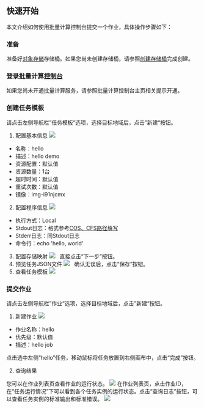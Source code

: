 ## 快速开始
本文介绍如何使用批量计算控制台提交一个作业，具体操作步骤如下：
### 准备
准备好[对象存储](https://cloud.tencent.com/document/product/436)存储桶。如果您尚未创建存储桶，请参照[创建存储桶](https://cloud.tencent.com/document/product/436/6232)完成创建。
### 登录批量计算[控制台](https://console.cloud.tencent.com/batch/task)
如果您尚未开通批量计算服务，请参照批量计算控制台主页相关提示开通。
### 创建任务模板
请点击左侧导航栏”任务模板“选项，选择目标地域后，点击”新建“按钮。
1. 配置基本信息
![](https://mc.qcloudimg.com/static/img/d12041618aeba32ecd52f61d84656e40/image.jpg)
* 名称：hello
* 描述：hello demo
* 资源配置：默认值
* 资源数量：1台
* 超时时间：默认值
* 重试次数：默认值
* 镜像：img-i91njcmx
2. 配置程序信息
![](https://mc.qcloudimg.com/static/img/374f5532c7ee7af1211e91b2ff20ddd3/image.jpg)
* 执行方式：Local
* Stdout日志：格式参考[COS、CFS路径填写](https://cloud.tencent.com/document/product/599/13996)
* Stderr日志：同Stdout日志
* 命令行：echo 'hello, world'
3. 配置存储映射
![](https://mc.qcloudimg.com/static/img/4fa9b5f5516a4ca3e0c04dd6e85481c7/image.jpg)
   直接点击“下一步”按钮。
4. 预览任务JSON文件
![](https://mc.qcloudimg.com/static/img/7a462bf1530b0d867473fc95e316943e/image.jpg)
   确认无误后，点击“保存”按钮。
5. 查看任务模板
![](https://mc.qcloudimg.com/static/img/2138233d9271bc270abe0a2ba7deebdc/image.jpg)
### 提交作业
请点击左侧导航栏”作业“选项，选择目标地域后，点击”新建“按钮。
1. 新建作业
![](https://mc.qcloudimg.com/static/img/31e8b43497b158dce63af0940bf268cd/image.jpg)
* 作业名称：hello
* 优先级：默认值
* 描述：hello job

点击选中左侧“hello”任务，移动鼠标将任务放置到右侧画布中，点击“完成”按钮。

2. 查询结果

您可以在作业列表页查看作业的运行状态。
![](https://mc.qcloudimg.com/static/img/6513237516f727b80f3a095ed18f5b77/image.jpg)
在作业列表页，点击作业ID，在“任务运行情况”下可以看到各个任务实例的运行状态。点击“查询日志”按钮，可以查看任务实例的标准输出和标准错误。
![](https://mc.qcloudimg.com/static/img/3e743ad83c975d57b7ad9f56d78b8933/image.jpg)
